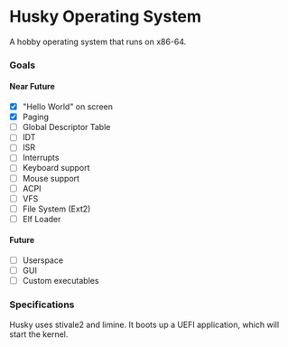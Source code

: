 # Husky Operating System

A hobby operating system that runs on x86-64.

### Goals
#### Near Future
- [x] "Hello World" on screen
- [x] Paging
- [ ] Global Descriptor Table
- [ ] IDT
- [ ] ISR
- [ ] Interrupts
- [ ] Keyboard support
- [ ] Mouse support
- [ ] ACPI
- [ ] VFS
- [ ] File System (Ext2)
- [ ] Elf Loader

#### Future
- [ ] Userspace
- [ ] GUI
- [ ] Custom executables

### Specifications
Husky uses stivale2 and limine. It boots up a UEFI application, which will start the kernel.
